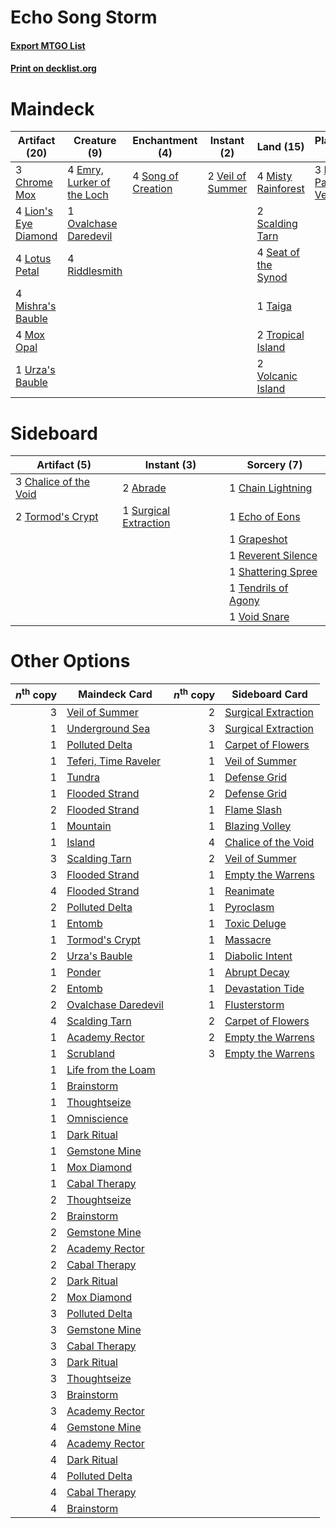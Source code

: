 # Echo Song Storm

#### [Export MTGO List](../collection/Echo%20Song%20Storm/Echo%20Song%20Storm.txt)
#### [Print on decklist.org](http://decklist.org/?deckmain=4%09Burning%20Wish%0A3%09Chrome%20Mox%0A3%09Echo%20of%20Eons%0A4%09Emry,%20Lurker%20of%20the%20Loch%0A4%09Lion's%20Eye%20Diamond%0A4%09Lotus%20Petal%0A4%09Mishra's%20Bauble%0A4%09Misty%20Rainforest%0A4%09Mox%20Opal%0A3%09Narset,%20Parter%20of%20Veils%0A1%09Ovalchase%20Daredevil%0A4%09Riddlesmith%0A2%09Scalding%20Tarn%0A4%09Seat%20of%20the%20Synod%0A4%09Song%20of%20Creation%0A1%09Taiga%0A2%09Tropical%20Island%0A1%09Urza's%20Bauble%0A2%09Veil%20of%20Summer%0A2%09Volcanic%20Island&deckside=2%09Abrade%0A1%09Chain%20Lightning%0A3%09Chalice%20of%20the%20Void%0A1%09Echo%20of%20Eons%0A1%09Grapeshot%0A1%09Reverent%20Silence%0A1%09Shattering%20Spree%0A1%09Surgical%20Extraction%0A1%09Tendrils%20of%20Agony%0A2%09Tormod's%20Crypt%0A1%09Void%20Snare)
# Maindeck

|                                        Artifact (20)                                        |                                            Creature (9)                                             |                                       Enchantment (4)                                       |                                        Instant (2)                                        |                                          Land (15)                                           |                                          Planeswalker (3)                                          |                                       Sorcery (7)                                       |
|---------------------------------------------------------------------------------------------|-----------------------------------------------------------------------------------------------------|---------------------------------------------------------------------------------------------|-------------------------------------------------------------------------------------------|----------------------------------------------------------------------------------------------|----------------------------------------------------------------------------------------------------|-----------------------------------------------------------------------------------------|
|3 [Chrome Mox](http://gatherer.wizards.com/Pages/Card/Details.aspx?multiverseid=413761)      |4 [Emry, Lurker of the Loch](http://gatherer.wizards.com/Pages/Card/Details.aspx?multiverseid=473005)|4 [Song of Creation](http://gatherer.wizards.com/Pages/Card/Details.aspx?multiverseid=479730)|2 [Veil of Summer](http://gatherer.wizards.com/Pages/Card/Details.aspx?multiverseid=466952)|4 [Misty Rainforest](http://gatherer.wizards.com/Pages/Card/Details.aspx?multiverseid=405102) |3 [Narset, Parter of Veils](http://gatherer.wizards.com/Pages/Card/Details.aspx?multiverseid=460988)|4 [Burning Wish](http://gatherer.wizards.com/Pages/Card/Details.aspx?multiverseid=416909)|
|4 [Lion's Eye Diamond](http://gatherer.wizards.com/Pages/Card/Details.aspx?multiverseid=3255)|1 [Ovalchase Daredevil](http://gatherer.wizards.com/Pages/Card/Details.aspx?multiverseid=417670)     |                                                                                             |                                                                                           |2 [Scalding Tarn](http://gatherer.wizards.com/Pages/Card/Details.aspx?multiverseid=405107)    |                                                                                                    |3 [Echo of Eons](http://gatherer.wizards.com/Pages/Card/Details.aspx?multiverseid=463995)|
|4 [Lotus Petal](http://gatherer.wizards.com/Pages/Card/Details.aspx?multiverseid=420602)     |4 [Riddlesmith](http://gatherer.wizards.com/Pages/Card/Details.aspx?multiverseid=442775)             |                                                                                             |                                                                                           |4 [Seat of the Synod](http://gatherer.wizards.com/Pages/Card/Details.aspx?multiverseid=420940)|                                                                                                    |                                                                                         |
|4 [Mishra's Bauble](http://gatherer.wizards.com/Pages/Card/Details.aspx?multiverseid=122122) |                                                                                                     |                                                                                             |                                                                                           |1 [Taiga](http://gatherer.wizards.com/Pages/Card/Details.aspx?multiverseid=883)               |                                                                                                    |                                                                                         |
|4 [Mox Opal](http://gatherer.wizards.com/Pages/Card/Details.aspx?multiverseid=397719)        |                                                                                                     |                                                                                             |                                                                                           |2 [Tropical Island](http://gatherer.wizards.com/Pages/Card/Details.aspx?multiverseid=884)     |                                                                                                    |                                                                                         |
|1 [Urza's Bauble](http://gatherer.wizards.com/Pages/Card/Details.aspx?multiverseid=3818)     |                                                                                                     |                                                                                             |                                                                                           |2 [Volcanic Island](http://gatherer.wizards.com/Pages/Card/Details.aspx?multiverseid=887)     |                                                                                                    |                                                                                         |


# Sideboard

|                                          Artifact (5)                                          |                                          Instant (3)                                           |                                         Sorcery (7)                                         |
|------------------------------------------------------------------------------------------------|------------------------------------------------------------------------------------------------|---------------------------------------------------------------------------------------------|
|3 [Chalice of the Void](http://gatherer.wizards.com/Pages/Card/Details.aspx?multiverseid=442211)|2 [Abrade](http://gatherer.wizards.com/Pages/Card/Details.aspx?multiverseid=430772)             |1 [Chain Lightning](http://gatherer.wizards.com/Pages/Card/Details.aspx?multiverseid=446139) |
|2 [Tormod's Crypt](http://gatherer.wizards.com/Pages/Card/Details.aspx?multiverseid=389723)     |1 [Surgical Extraction](http://gatherer.wizards.com/Pages/Card/Details.aspx?multiverseid=397706)|1 [Echo of Eons](http://gatherer.wizards.com/Pages/Card/Details.aspx?multiverseid=463995)    |
|                                                                                                |                                                                                                |1 [Grapeshot](http://gatherer.wizards.com/Pages/Card/Details.aspx?multiverseid=426588)       |
|                                                                                                |                                                                                                |1 [Reverent Silence](http://gatherer.wizards.com/Pages/Card/Details.aspx?multiverseid=22316) |
|                                                                                                |                                                                                                |1 [Shattering Spree](http://gatherer.wizards.com/Pages/Card/Details.aspx?multiverseid=456224)|
|                                                                                                |                                                                                                |1 [Tendrils of Agony](http://gatherer.wizards.com/Pages/Card/Details.aspx?multiverseid=45842)|
|                                                                                                |                                                                                                |1 [Void Snare](http://gatherer.wizards.com/Pages/Card/Details.aspx?multiverseid=383429)      |


# Other Options

|*n*<sup>th</sup> copy|                                         Maindeck Card                                         |*n*<sup>th</sup> copy|                                        Sideboard Card                                        |
|--------------------:|-----------------------------------------------------------------------------------------------|--------------------:|----------------------------------------------------------------------------------------------|
|                    3|[Veil of Summer](http://gatherer.wizards.com/Pages/Card/Details.aspx?multiverseid=466952)      |                    2|[Surgical Extraction](http://gatherer.wizards.com/Pages/Card/Details.aspx?multiverseid=397706)|
|                    1|[Underground Sea](http://gatherer.wizards.com/Pages/Card/Details.aspx?multiverseid=886)        |                    3|[Surgical Extraction](http://gatherer.wizards.com/Pages/Card/Details.aspx?multiverseid=397706)|
|                    1|[Polluted Delta](http://gatherer.wizards.com/Pages/Card/Details.aspx?multiverseid=405104)      |                    1|[Carpet of Flowers](http://gatherer.wizards.com/Pages/Card/Details.aspx?multiverseid=5858)    |
|                    1|[Teferi, Time Raveler](http://gatherer.wizards.com/Pages/Card/Details.aspx?multiverseid=461148)|                    1|[Veil of Summer](http://gatherer.wizards.com/Pages/Card/Details.aspx?multiverseid=466952)     |
|                    1|[Tundra](http://gatherer.wizards.com/Pages/Card/Details.aspx?multiverseid=885)                 |                    1|[Defense Grid](http://gatherer.wizards.com/Pages/Card/Details.aspx?multiverseid=45481)        |
|                    1|[Flooded Strand](http://gatherer.wizards.com/Pages/Card/Details.aspx?multiverseid=405098)      |                    2|[Defense Grid](http://gatherer.wizards.com/Pages/Card/Details.aspx?multiverseid=45481)        |
|                    2|[Flooded Strand](http://gatherer.wizards.com/Pages/Card/Details.aspx?multiverseid=405098)      |                    1|[Flame Slash](http://gatherer.wizards.com/Pages/Card/Details.aspx?multiverseid=416914)        |
|                    1|[Mountain](http://gatherer.wizards.com/Pages/Card/Details.aspx?multiverseid=439859)            |                    1|[Blazing Volley](http://gatherer.wizards.com/Pages/Card/Details.aspx?multiverseid=426821)     |
|                    1|[Island](http://gatherer.wizards.com/Pages/Card/Details.aspx?multiverseid=439857)              |                    4|[Chalice of the Void](http://gatherer.wizards.com/Pages/Card/Details.aspx?multiverseid=442211)|
|                    3|[Scalding Tarn](http://gatherer.wizards.com/Pages/Card/Details.aspx?multiverseid=405107)       |                    2|[Veil of Summer](http://gatherer.wizards.com/Pages/Card/Details.aspx?multiverseid=466952)     |
|                    3|[Flooded Strand](http://gatherer.wizards.com/Pages/Card/Details.aspx?multiverseid=405098)      |                    1|[Empty the Warrens](http://gatherer.wizards.com/Pages/Card/Details.aspx?multiverseid=426587)  |
|                    4|[Flooded Strand](http://gatherer.wizards.com/Pages/Card/Details.aspx?multiverseid=405098)      |                    1|[Reanimate](http://gatherer.wizards.com/Pages/Card/Details.aspx?multiverseid=220576)          |
|                    2|[Polluted Delta](http://gatherer.wizards.com/Pages/Card/Details.aspx?multiverseid=405104)      |                    1|[Pyroclasm](http://gatherer.wizards.com/Pages/Card/Details.aspx?multiverseid=129801)          |
|                    1|[Entomb](http://gatherer.wizards.com/Pages/Card/Details.aspx?multiverseid=413629)              |                    1|[Toxic Deluge](http://gatherer.wizards.com/Pages/Card/Details.aspx?multiverseid=376559)       |
|                    1|[Tormod's Crypt](http://gatherer.wizards.com/Pages/Card/Details.aspx?multiverseid=389723)      |                    1|[Massacre](http://gatherer.wizards.com/Pages/Card/Details.aspx?multiverseid=21324)            |
|                    2|[Urza's Bauble](http://gatherer.wizards.com/Pages/Card/Details.aspx?multiverseid=3818)         |                    1|[Diabolic Intent](http://gatherer.wizards.com/Pages/Card/Details.aspx?multiverseid=446109)    |
|                    1|[Ponder](http://gatherer.wizards.com/Pages/Card/Details.aspx?multiverseid=451051)              |                    1|[Abrupt Decay](http://gatherer.wizards.com/Pages/Card/Details.aspx?multiverseid=456061)       |
|                    2|[Entomb](http://gatherer.wizards.com/Pages/Card/Details.aspx?multiverseid=413629)              |                    1|[Devastation Tide](http://gatherer.wizards.com/Pages/Card/Details.aspx?multiverseid=275720)   |
|                    2|[Ovalchase Daredevil](http://gatherer.wizards.com/Pages/Card/Details.aspx?multiverseid=417670) |                    1|[Flusterstorm](http://gatherer.wizards.com/Pages/Card/Details.aspx?multiverseid=228255)       |
|                    4|[Scalding Tarn](http://gatherer.wizards.com/Pages/Card/Details.aspx?multiverseid=405107)       |                    2|[Carpet of Flowers](http://gatherer.wizards.com/Pages/Card/Details.aspx?multiverseid=5858)    |
|                    1|[Academy Rector](http://gatherer.wizards.com/Pages/Card/Details.aspx?multiverseid=15138)       |                    2|[Empty the Warrens](http://gatherer.wizards.com/Pages/Card/Details.aspx?multiverseid=426587)  |
|                    1|[Scrubland](http://gatherer.wizards.com/Pages/Card/Details.aspx?multiverseid=882)              |                    3|[Empty the Warrens](http://gatherer.wizards.com/Pages/Card/Details.aspx?multiverseid=426587)  |
|                    1|[Life from the Loam](http://gatherer.wizards.com/Pages/Card/Details.aspx?multiverseid=338409)  |                     |                                                                                              |
|                    1|[Brainstorm](http://gatherer.wizards.com/Pages/Card/Details.aspx?multiverseid=3897)            |                     |                                                                                              |
|                    1|[Thoughtseize](http://gatherer.wizards.com/Pages/Card/Details.aspx?multiverseid=438676)        |                     |                                                                                              |
|                    1|[Omniscience](http://gatherer.wizards.com/Pages/Card/Details.aspx?multiverseid=288937)         |                     |                                                                                              |
|                    1|[Dark Ritual](http://gatherer.wizards.com/Pages/Card/Details.aspx?multiverseid=651)            |                     |                                                                                              |
|                    1|[Gemstone Mine](http://gatherer.wizards.com/Pages/Card/Details.aspx?multiverseid=109761)       |                     |                                                                                              |
|                    1|[Mox Diamond](http://gatherer.wizards.com/Pages/Card/Details.aspx?multiverseid=5193)           |                     |                                                                                              |
|                    1|[Cabal Therapy](http://gatherer.wizards.com/Pages/Card/Details.aspx?multiverseid=413625)       |                     |                                                                                              |
|                    2|[Thoughtseize](http://gatherer.wizards.com/Pages/Card/Details.aspx?multiverseid=438676)        |                     |                                                                                              |
|                    2|[Brainstorm](http://gatherer.wizards.com/Pages/Card/Details.aspx?multiverseid=3897)            |                     |                                                                                              |
|                    2|[Gemstone Mine](http://gatherer.wizards.com/Pages/Card/Details.aspx?multiverseid=109761)       |                     |                                                                                              |
|                    2|[Academy Rector](http://gatherer.wizards.com/Pages/Card/Details.aspx?multiverseid=15138)       |                     |                                                                                              |
|                    2|[Cabal Therapy](http://gatherer.wizards.com/Pages/Card/Details.aspx?multiverseid=413625)       |                     |                                                                                              |
|                    2|[Dark Ritual](http://gatherer.wizards.com/Pages/Card/Details.aspx?multiverseid=651)            |                     |                                                                                              |
|                    2|[Mox Diamond](http://gatherer.wizards.com/Pages/Card/Details.aspx?multiverseid=5193)           |                     |                                                                                              |
|                    3|[Polluted Delta](http://gatherer.wizards.com/Pages/Card/Details.aspx?multiverseid=405104)      |                     |                                                                                              |
|                    3|[Gemstone Mine](http://gatherer.wizards.com/Pages/Card/Details.aspx?multiverseid=109761)       |                     |                                                                                              |
|                    3|[Cabal Therapy](http://gatherer.wizards.com/Pages/Card/Details.aspx?multiverseid=413625)       |                     |                                                                                              |
|                    3|[Dark Ritual](http://gatherer.wizards.com/Pages/Card/Details.aspx?multiverseid=651)            |                     |                                                                                              |
|                    3|[Thoughtseize](http://gatherer.wizards.com/Pages/Card/Details.aspx?multiverseid=438676)        |                     |                                                                                              |
|                    3|[Brainstorm](http://gatherer.wizards.com/Pages/Card/Details.aspx?multiverseid=3897)            |                     |                                                                                              |
|                    3|[Academy Rector](http://gatherer.wizards.com/Pages/Card/Details.aspx?multiverseid=15138)       |                     |                                                                                              |
|                    4|[Gemstone Mine](http://gatherer.wizards.com/Pages/Card/Details.aspx?multiverseid=109761)       |                     |                                                                                              |
|                    4|[Academy Rector](http://gatherer.wizards.com/Pages/Card/Details.aspx?multiverseid=15138)       |                     |                                                                                              |
|                    4|[Dark Ritual](http://gatherer.wizards.com/Pages/Card/Details.aspx?multiverseid=651)            |                     |                                                                                              |
|                    4|[Polluted Delta](http://gatherer.wizards.com/Pages/Card/Details.aspx?multiverseid=405104)      |                     |                                                                                              |
|                    4|[Cabal Therapy](http://gatherer.wizards.com/Pages/Card/Details.aspx?multiverseid=413625)       |                     |                                                                                              |
|                    4|[Brainstorm](http://gatherer.wizards.com/Pages/Card/Details.aspx?multiverseid=3897)            |                     |                                                                                              |

